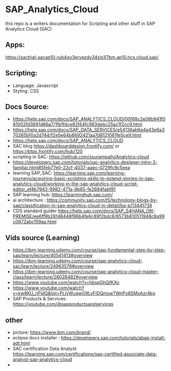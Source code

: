 # SAP_Analytics_Cloud

this repo is a writers documentation for Scripting and other stuff in SAP Analytics Cloud (SAC)

## Apps:
https://sactrial-sacap10-rub4qy3ervezdy34zis1l7bm.ap10.hcs.cloud.sap/

## Scripting:
- Language: Javascript
- Styling: CSS

## Docs Source:
- https://help.sap.com/docs/SAP_ANALYTICS_CLOUD/00f68c2e08b941f081002fd3691d86a7/1fb1f4ce92f44fc983debc25ac1f2cc9.html
- https://help.sap.com/docs/SAP_DATA_SERVICES/e54136ab6a4a43e6a370265bf0a2d744/f2e5e64b8692421aa7d8121061fe5ce9.html
- https://help.sap.com/docs/SAP_ANALYTICS_CLOUD
- SAC blog https://dashboarddesign.frontify.com/ or https://btpx.frontify.com/hub/120
- scripting in SAC: https://github.com/ssurampally/Analytics-cloud 
- https://developers.sap.com/tutorials/sac-analytics-designer-intro-3-familiar.html#5feb77e0-22cf-4037-aaec-0729fc9c5eea
- learning SAP_SAC: https://learning.sap.com/learning-journeys/acquiring-basic-scripting-skills-to-extend-stories-in-sap-analytics-cloud/working-in-the-sap-analytics-cloud-script-editor_ef4b7943-9982-471a-9b65-fe2684fabf81
- SAP learning hub: https://learninghub.sap.com/
- ai architecture : https://community.sap.com/t5/technology-blogs-by-sap/classification-in-sap-analytics-cloud-in-detail/ba-p/13441738
- CDS standard guider https://help.sap.com/docs/SAP_S4HANA_ON-PREMISE/ee6ff9b281d8448f96b4fe6c89f2bdc8/8573b810511948c8a99c0672abc159aa.html

## Vids source (Learning)
- https://ibm-learning.udemy.com/course/sap-fundamental-step-by-step-sap/learn/lecture/40541413#overview
- https://ibm-learning.udemy.com/course/sap-analytics-cloud-sac/learn/lecture/24963576#overview
- https://ibm-learning.udemy.com/course/sap-analytics-cloud-master-class/learn/lecture/26026482#overview
- https://www.youtube.com/watch?v=hbspGhQfKXo
- https://www.youtube.com/watch?v=kw8KU_nFIdQ&list=PLlvWuqwG9LyFiDQmswTWnPx6SMxAzr4kg
- SAP Products & Services: https://youtube.com/@sapproductsandservices

## other
- picture: https://www.ibm.com/brand/
- eclipse docs installer : https://developers.sap.com/tutorials/abap-install-adt.html
- SAC certification Data Analyst: https://learning.sap.com/certifications/sap-certified-associate-data-analyst-sap-analytics-cloud
- 
